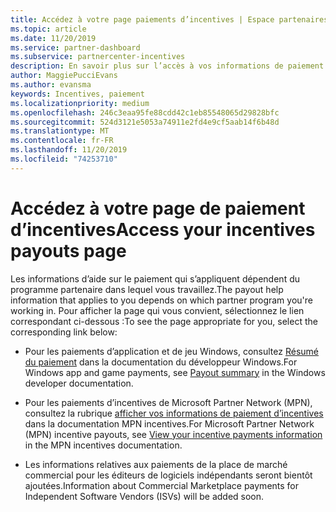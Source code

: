 ```yaml
---
title: Accédez à votre page paiements d’incentives | Espace partenaires
ms.topic: article
ms.date: 11/20/2019
ms.service: partner-dashboard
ms.subservice: partnercenter-incentives
description: En savoir plus sur l’accès à vos informations de paiement. Cela s’applique aux paiements des applications et des jeux Windows, ainsi qu’aux paiements d’incentives MPN.
author: MaggiePucciEvans
ms.author: evansma
keywords: Incentives, paiement
ms.localizationpriority: medium
ms.openlocfilehash: 246c3eaa95fe88cdd42c1eb85548065d29828bfc
ms.sourcegitcommit: 524d3121e5053a74911e2fd4e9cf5aab14f6b48d
ms.translationtype: MT
ms.contentlocale: fr-FR
ms.lasthandoff: 11/20/2019
ms.locfileid: "74253710"
---
```

# <a name="access-your-incentives-payouts-page"></a><span data-ttu-id="a85c9-105">Accédez à votre page de paiement d’incentives</span><span class="sxs-lookup"><span data-stu-id="a85c9-105">Access your incentives payouts page</span></span>

<span data-ttu-id="a85c9-106">Les informations d’aide sur le paiement qui s’appliquent dépendent du programme partenaire dans lequel vous travaillez.</span><span class="sxs-lookup"><span data-stu-id="a85c9-106">The payout help information that applies to you depends on which partner program you're working in.</span></span> <span data-ttu-id="a85c9-107">Pour afficher la page qui vous convient, sélectionnez le lien correspondant ci-dessous :</span><span class="sxs-lookup"><span data-stu-id="a85c9-107">To see the page appropriate for you, select the corresponding link below:</span></span>

- <span data-ttu-id="a85c9-108">Pour les paiements d’application et de jeu Windows, consultez [Résumé du paiement](https://docs.microsoft.com/windows/uwp/publish/payout-summary) dans la documentation du développeur Windows.</span><span class="sxs-lookup"><span data-stu-id="a85c9-108">For Windows app and game payments, see [Payout summary](https://docs.microsoft.com/windows/uwp/publish/payout-summary) in the Windows developer documentation.</span></span>

- <span data-ttu-id="a85c9-109">Pour les paiements d’incentives de Microsoft Partner Network (MPN), consultez la rubrique [afficher vos informations de paiement d’incentives](understand-incentive-payouts.md) dans la documentation MPN incentives.</span><span class="sxs-lookup"><span data-stu-id="a85c9-109">For Microsoft Partner Network (MPN) incentive payouts, see [View your incentive payments information](understand-incentive-payouts.md) in the MPN incentives documentation.</span></span>

- <span data-ttu-id="a85c9-110">Les informations relatives aux paiements de la place de marché commercial pour les éditeurs de logiciels indépendants seront bientôt ajoutées.</span><span class="sxs-lookup"><span data-stu-id="a85c9-110">Information about Commercial Marketplace payments for Independent Software Vendors (ISVs) will be added soon.</span></span>
